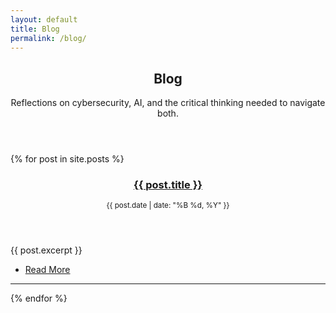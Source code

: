 ```yaml
---
layout: default
title: Blog
permalink: /blog/
---
```


<section id="main" class="container">
  <header class="major">
    <h2>Blog</h2>
    <p>Reflections on cybersecurity, AI, and the critical thinking needed to navigate both.</p>
  </header>

  <div class="box">
    {% for post in site.posts %}
      <section>
        <header>
          <h3><a href="{{ post.url }}">{{ post.title }}</a></h3>
          <p><small>{{ post.date | date: "%B %d, %Y" }}</small></p>
        </header>
        <p>{{ post.excerpt }}</p>
        <ul class="actions">
          <li><a href="{{ post.url }}" class="button small">Read More</a></li>
        </ul>
        <hr />
      </section>
    {% endfor %}
  </div>
</section>
